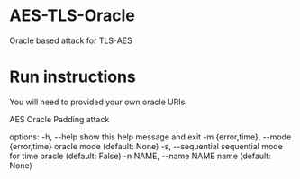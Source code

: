 # AES-TLS-Oracle
Oracle based attack for TLS-AES
# Run instructions

You will need to provided your own oracle URIs.

AES Oracle Padding attack

options:
  -h, --help            show this help message and exit
  -m {error,time}, --mode {error,time}
                        oracle mode (default: None)
  -s, --sequential      sequential mode for time oracle (default: False)
  -n NAME, --name NAME  name (default: None)
